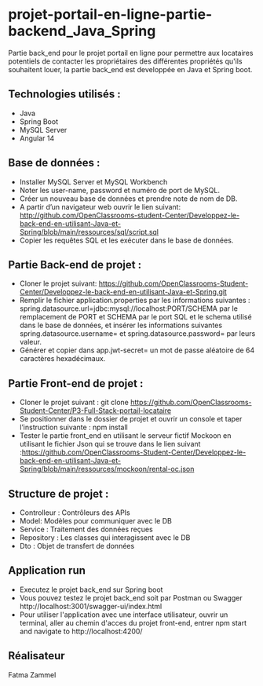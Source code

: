 # projet-portail-en-ligne-partie-backend_Java_Spring

Partie back_end pour le projet portail en ligne pour permettre aux locataires potentiels de contacter les propriétaires des différentes propriétés qu'ils souhaitent louer, la partie back_end est developpée en Java et Spring boot.

## Technologies utilisés :

- Java
- Spring Boot
- MySQL Server
- Angular 14

## Base de données :

- Installer MySQL Server et MySQL Workbench
- Noter les user-name, password et numéro de port de MySQL.
- Créer un nouveau base de données et prendre note de nom de DB.
- A partir d’un navigateur web ouvrir le lien suivant: http://github.com/OpenClassrooms-student-Center/Developpez-le-back-end-en-utilisant-Java-et-Spring/blob/main/ressources/sql/script.sql
- Copier les requêtes SQL et les exécuter dans le base de données.

## Partie Back-end de projet :

- Cloner le projet suivant: https://github.com/OpenClassrooms-Student-Center/Developpez-le-back-end-en-utilisant-Java-et-Spring.git
- Remplir le fichier application.properties par les informations suivantes : spring.datasource.url=jdbc:mysql://localhost:PORT/SCHEMA par le remplacement de PORT et SCHEMA par le port SQL et le schema utilisé dans le base de données, et insérer les informations suivantes spring.datasource.username= et spring.datasource.password= par leurs valeur.
- Générer et copier dans app.jwt-secret= un mot de passe aléatoire de 64 caractères hexadécimaux.

## Partie Front-end de projet :

- Cloner le projet suivant : git clone https://github.com/OpenClassrooms-Student-Center/P3-Full-Stack-portail-locataire
- Se positionner dans le dossier de projet et ouvrir un console et taper l’instruction suivante : npm install
- Tester le partie front_end en utilisant le serveur fictif Mockoon en utilisant le fichier Json qui se trouve dans le lien suivant :https://github.com/OpenClassrooms-Student-Center/Developpez-le-back-end-en-utilisant-Java-et-Spring/blob/main/ressources/mockoon/rental-oc.json

## Structure de projet :

- Controlleur : Contrôleurs des APIs
- Model: Modèles pour communiquer avec le DB
- Service : Traitement des données reçues
- Repository : Les classes qui interagissent avec le DB
- Dto : Objet de transfert de données

## Application run

- Executez le projet back_end sur Spring boot
- Vous pouvez testez le projet back_end soit par Postman ou Swagger http://localhost:3001/swagger-ui/index.html
- Pour utiliser l'application avec une interface utilisateur, ouvrir un terminal, aller au chemin d'acces du projet front-end, entrer npm start and navigate to http://localhost:4200/

## Réalisateur

Fatma Zammel
